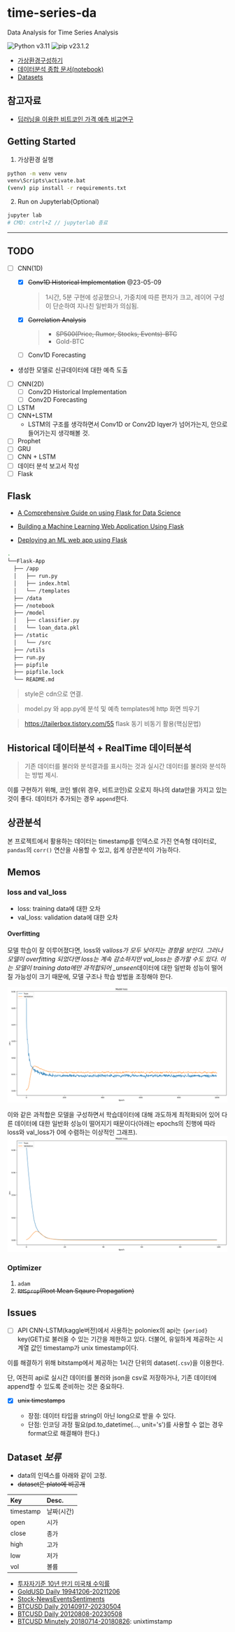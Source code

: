 # time-series-da

Data Analysis for Time Series Analysis

![Python v3.11](https://img.shields.io/badge/python-v3.11-3670A0?style=flat&logo=python&logoColor=ffdd54)
![pip v23.1.2](https://img.shields.io/badge/pip-v23.1.2-3670A0?style=flat&logo=python&logoColor=ffdd54)

- [가상환경구성하기](./docs/%EA%B0%80%EC%83%81%ED%99%98%EA%B2%BD%EA%B5%AC%EC%84%B1.md)
- [데이터분석 종합 문서(notebook)](./notebook/Data%20Analysis%20Comprehensive.ipynb)
- [Datasets](#dataset-보류)

## 참고자료

- [딥러닝을 이용한 비트코인 가격 예측 비교연구](./docs/A_Comparative_Study_of_Bitcoin_Price_Prediction_Us.pdf)

## Getting Started

1. 가상환경 실행

```bash
python -m venv venv
venv\Scripts\activate.bat
(venv) pip install -r requirements.txt
```

2. Run on Jupyterlab(Optional)

```bash
jupyter lab
# CMD: cntrl+Z // jupyterlab 종료
```

---

## TODO

- [ ] CNN(1D)

  - [x] ~~Conv1D Historical Implementation~~ @23-05-09
    > 1시간, 5분 구현에 성공했으나, 가중치에 따른 편차가 크고, 레이어 구성이 단순하여 지나친 일반화가 의심됨.
  - [x] ~~Correlation Analysis~~

    > - ~~SP500(Price, Rumor, Stocks, Events)-BTC~~
    > - Gold-BTC

  - [ ] Conv1D Forecasting

- 생성한 모델로 신규데이터에 대한 예측 도출

- [ ] CNN(2D)
  - [ ] Conv2D Historical Implementation
  - [ ] Conv2D Forecasting
- [ ] LSTM
- [ ] CNN+LSTM
  - LSTM의 구조를 생각하면서 Conv1D or Conv2D lqyer가 넘어가는지, 안으로 들어가는지 생각해볼 것.
- [ ] Prophet
- [ ] GRU
- [ ] CNN + LSTM
- [ ] 데이터 분석 보고서 작성
- [ ] Flask

## Flask

- [A Comprehensive Guide on using Flask for Data Science](https://www.analyticsvidhya.com/blog/2021/10/a-comprehensive-guide-on-using-flask-for-data-science/)

- [Building a Machine Learning Web Application Using Flask](https://towardsdatascience.com/building-a-machine-learning-web-application-using-flask-29fa9ea11dac)

- [Deploying an ML web app using Flask](https://levelup.gitconnected.com/deploying-ml-web-app-using-flask-334367735777)

```bash
.
└──Flask-App
  ├── /app
  │   ├── run.py
  │   ├── index.html
  │   └── /templates
  ├── /data
  ├── /notebook
  ├── /model
  │   ├── classifier.py
  │   └── loan_data.pkl
  ├── /static
  │   └── /src
  ├── /utils
  ├── run.py
  ├── pipfile
  ├── pipfile.lock
  └── README.md
```

> style은 cdn으로 연결.

> model.py 와 app.py에 분석 및 예측 templates에 http 화면 띄우기

> https://tailerbox.tistory.com/55 flask 동기 비동기 활용(핵심문법)
## Historical 데이터분석 + RealTime 데이터분석

> 기존 데이터를 불러와 분석결과를 표시하는 것과 실시간 데이터를 불러와 분석하는 방법 제시.

이를 구현하기 위해, 코인 별(위 경우, 비트코인)로 오로지 하나의 data만을 가지고 있는 것이 좋다. 데이터가 추가되는 경우 `append`한다.

## 상관분석

본 프로젝트에서 활용하는 데이터는 timestamp를 인덱스로 가진 연속형 데이터로, `pandas`의 `corr()` 연산을 사용할 수 있고, 쉽게 상관분석이 가능하다.

## Memos

### loss and val_loss

- loss: training data에 대한 오차
- val_loss: validation data에 대한 오차

#### Overfitting

모델 학습이 잘 이루어졌다면, loss와 val*loss가 모두 낮아지는 경향을 보인다. 그러나 모델이 overfitting 되었다면 loss는 계속 감소하지만 val_loss는 증가할 수도 있다. 이는 모델이 training data에만 과적합되어 \_unseen*데이터에 대한 일반화 성능이 떨어질 가능성이 크기 때문에, 모델 구조나 학습 방법을 조정해야 한다.

![overfitting.png](./assets/overfitting.png)

이와 같은 과적합은 모델을 구성하면서 학습데이터에 대해 과도하게 최적화되어 있어 다른 데이터에 대한 일반화 성능이 떨어지기 때문이다(아래는 epochs의 진행에 따라 loss와 val_loss가 0에 수렴하는 이상적인 그래프).
![ideal.png](./assets/ideal.png)

### Optimizer

1. `adam`
2. ~~`RMSprop`(Root Mean Sqaure Propagation)~~

## Issues

- [ ] API
      CNN-LSTM(kaggle버전)에서 사용하는 poloniex의 api는 `{period}` key(GET)로 불러올 수 있는 기간을 제한하고 있다. 더불어, 유일하게 제공하는 시계열 값인 timestamp가 unix timestamp이다.

이를 해결하기 위해 bitstamp에서 제공하는 1시간 단위의 dataset(`.csv`)을 이용한다.

단, 여전히 api로 실시간 데이터를 불러와 json을 csv로 저장하거나, 기존 데이터에 append할 수 있도록 준비하는 것은 중요하다.

- [x] ~~unix timestamps~~

  - 장점: 데이터 타입을 string이 아닌 long으로 받을 수 있다.
  - 단점: 인코딩 과정 필요(pd.to_datetime(..., unit='s')를 사용할 수 없는 경우 format으로 해결해야 한다.)

## Dataset _보류_

- data의 인덱스를 아래와 같이 고정.
- ~~dataset은 plato에 비공개~~

| Key       | Desc.      |
| :-------- | :--------- |
| timestamp | 날짜(시간) |
| open      | 시가       |
| close     | 종가       |
| high      | 고가       |
| low       | 저가       |
| vol       | 볼륨       |

- [투자자기준 10년 만기 미국채 수익률](./data/DGS10.csv)
- [GoldUSD Daily 19941206-20211206](./data/Gold_Daily.csv)
- [Stock-NewsEventsSentiments](./data/data.parquet)
- [BTCUSD Daily 20140917-20230504](./data/btc-usd-2014-2023.csv)
- [BTCUSD Daily 20120808-20230508](./data/2012to2023BTC-USD_investing.csv)
- [BTCUSD Minutely 20180714-20180826](./data/BTC-USD.csv): unixtimstamp
